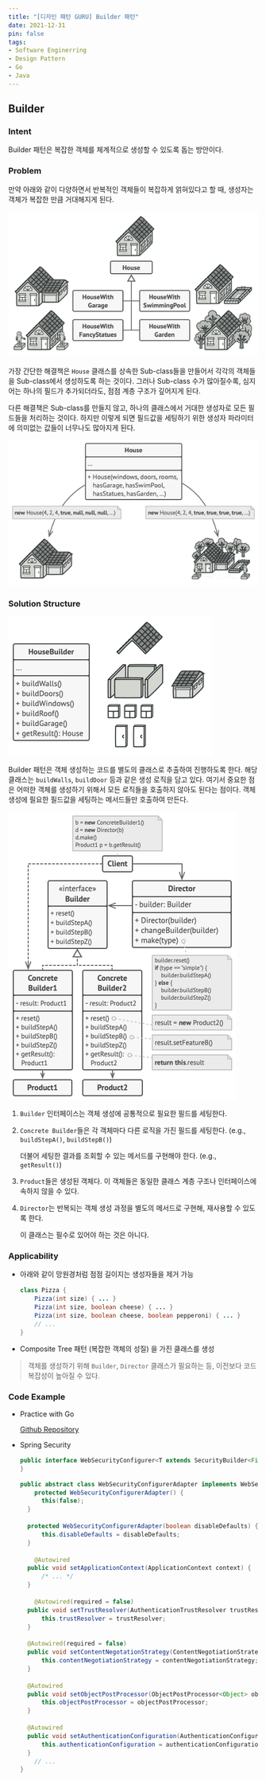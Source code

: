 ```yaml
---
title: "[디자인 패턴 GURU] Builder 패턴"
date: 2021-12-31
pin: false
tags:
- Software Enginerring
- Design Pattern
- Go
- Java
---
```


## Builder

### Intent

Builder 패턴은 복잡한 객체를 체계적으로 생성할 수 있도록 돕는 방안이다.

### Problem

만약 아래와 같이 다양하면서 반복적인 객체들이 복잡하게 얽혀있다고 할 때, 생성자는 객체가 복잡한 만큼 거대해지게 된다.

![House 예제[^1]](images/builder-problem1.png)

가장 간단한 해결책은 `House` 클래스를 상속한 Sub-class들을 만들어서 각각의 객체들을 Sub-class에서 생성하도록 하는 것이다. 그러나 Sub-class 수가 많아질수록, 심지어는 하나의 필드가 추가되더라도, 점점 계층 구조가 깊어지게 된다.

다른 해결책은 Sub-class를 만들지 않고, 하나의 클래스에서 거대한 생성자로 모든 필드들을 처리하는 것이다. 하지만 이렇게 되면 필드값을 세팅하기 위한 생성자 파라미터에 의미없는 값들이 너무나도 많아지게 된다.

![House Giant Constructor[^1]](images/builder-problem2.png)

### Solution Structure

![Extract Builder Class[^1]](images/builder-solution1.png)

Builder 패턴은 객체 생성하는 코드를 별도의 클래스로 추출하여 진행하도록 한다. 해당 클래스는 `buildWalls`, `buildDoor` 등과 같은 생성 로직을 담고 있다. 여기서 중요한 점은 어떠한 객체를 생성하기 위해서 모든 로직들을 호출하지 않아도 된다는 점이다. 객체 생성에 필요한 필드값을 세팅하는 메서드들만 호출하여 만든다.

![Builder Structure[^1]](images/builder-structure.png)

1. `Builder` 인터페이스는 객체 생성에 공통적으로 필요한 필드를 세팅한다.

2. `Concrete Builder`들은 각 객체마다 다른 로직을 가진 필드를 세팅한다. (e.g., `buildStepA()`, `buildStepB()`)

   더불어 세팅한 결과를 조회할 수 있는 메서드를 구현해야 한다. (e.g., `getResult()`)

3. `Product`들은 생성된 객체다. 이 객체들은 동일한 클래스 계층 구조나 인터페이스에 속하지 않을 수 있다.

4. `Director`는 반복되는 객체 생성 과정을 별도의 메서드로 구현해, 재사용할 수 있도록 한다.

   이 클래스는 필수로 있어야 하는 것은 아니다.

### Applicability

- 아래와 같이 망원경처럼 점점 길이지는 생성자들을 제거 가능

  ```java
  class Pizza {
      Pizza(int size) { ... }
      Pizza(int size, boolean cheese) { ... }
      Pizza(int size, boolean cheese, boolean pepperoni) { ... }
      // ...
  }
  ```

- Composite Tree 패턴 (복잡한 객체의 성질) 을 가진 클래스를 생성

> 객체를 생성하기 위해 `Builder`, `Director` 클래스가 필요하는 등, 이전보다 코드 복잡성이 높아질 수 있다.

### Code Example

- Practice with Go

  [Github Repository](https://github.com/joonparkhere/records/tree/main/design-pattern/project/hello-creational-pattern/builder)

- Spring Security

  ```java
  public interface WebSecurityConfigurer<T extends SecurityBuilder<Filter>> extends SecurityConfigurer<Filter, T> {
  }
  ```

  ```java
  public abstract class WebSecurityConfigurerAdapter implements WebSecurityConfigurer<WebSecurity> {
      protected WebSecurityConfigurerAdapter() {
  		this(false);
  	}
  
  	protected WebSecurityConfigurerAdapter(boolean disableDefaults) {
  		this.disableDefaults = disableDefaults;
  	}
      
      @Autowired
  	public void setApplicationContext(ApplicationContext context) {
  		/* ... */
  	}
      
      @Autowired(required = false)
  	public void setTrustResolver(AuthenticationTrustResolver trustResolver) {
  		this.trustResolver = trustResolver;
  	}
  
  	@Autowired(required = false)
  	public void setContentNegotationStrategy(ContentNegotiationStrategy contentNegotiationStrategy) {
  		this.contentNegotiationStrategy = contentNegotiationStrategy;
  	}
  
  	@Autowired
  	public void setObjectPostProcessor(ObjectPostProcessor<Object> objectPostProcessor) {
  		this.objectPostProcessor = objectPostProcessor;
  	}
  
  	@Autowired
  	public void setAuthenticationConfiguration(AuthenticationConfiguration authenticationConfiguration) {
  		this.authenticationConfiguration = authenticationConfiguration;
  	}
      // ...
  }
  ```

[^1]: [Builder Origin](https://refactoring.guru/design-patterns/builder)

